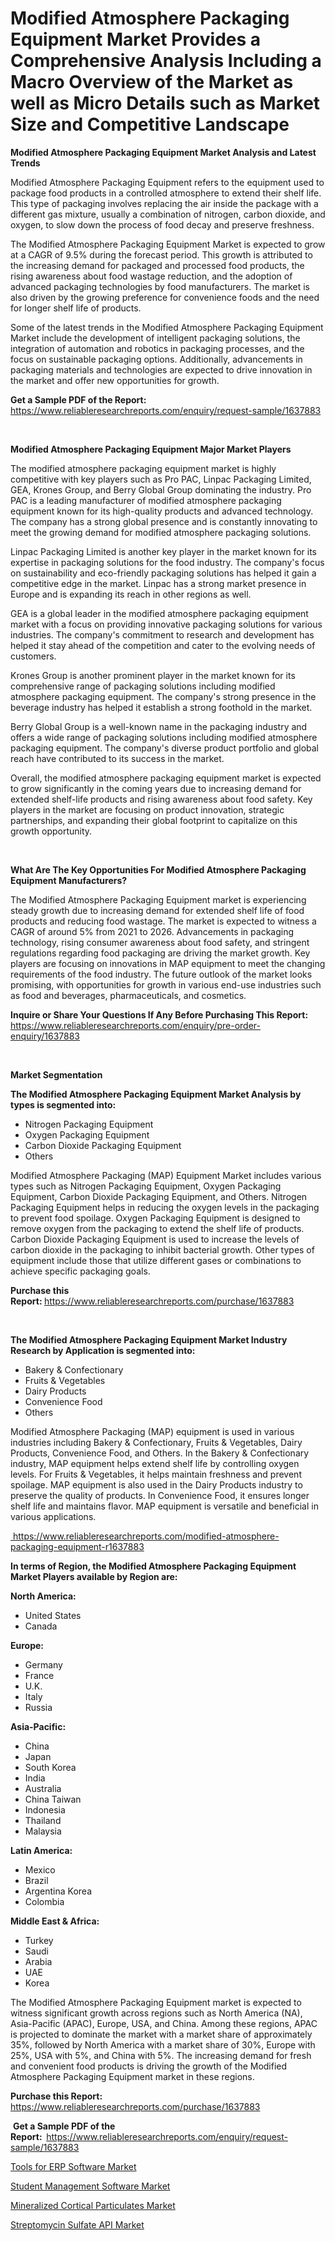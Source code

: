 <p><h1>Modified Atmosphere Packaging Equipment Market Provides a Comprehensive Analysis Including a Macro Overview of the Market as well as Micro Details such as Market Size and Competitive Landscape</h1></p><p><strong>Modified Atmosphere Packaging Equipment Market Analysis and Latest Trends</strong></p>
<p><p>Modified Atmosphere Packaging Equipment refers to the equipment used to package food products in a controlled atmosphere to extend their shelf life. This type of packaging involves replacing the air inside the package with a different gas mixture, usually a combination of nitrogen, carbon dioxide, and oxygen, to slow down the process of food decay and preserve freshness.</p><p>The Modified Atmosphere Packaging Equipment Market is expected to grow at a CAGR of 9.5% during the forecast period. This growth is attributed to the increasing demand for packaged and processed food products, the rising awareness about food wastage reduction, and the adoption of advanced packaging technologies by food manufacturers. The market is also driven by the growing preference for convenience foods and the need for longer shelf life of products.</p><p>Some of the latest trends in the Modified Atmosphere Packaging Equipment Market include the development of intelligent packaging solutions, the integration of automation and robotics in packaging processes, and the focus on sustainable packaging options. Additionally, advancements in packaging materials and technologies are expected to drive innovation in the market and offer new opportunities for growth.</p></p>
<p><strong>Get a Sample PDF of the Report:&nbsp;</strong> <a href="https://www.reliableresearchreports.com/enquiry/request-sample/1637883">https://www.reliableresearchreports.com/enquiry/request-sample/1637883</a></p>
<p>&nbsp;</p>
<p><strong>Modified Atmosphere Packaging Equipment Major Market Players</strong></p>
<p><p>The modified atmosphere packaging equipment market is highly competitive with key players such as Pro PAC, Linpac Packaging Limited, GEA, Krones Group, and Berry Global Group dominating the industry. Pro PAC is a leading manufacturer of modified atmosphere packaging equipment known for its high-quality products and advanced technology. The company has a strong global presence and is constantly innovating to meet the growing demand for modified atmosphere packaging solutions.</p><p>Linpac Packaging Limited is another key player in the market known for its expertise in packaging solutions for the food industry. The company's focus on sustainability and eco-friendly packaging solutions has helped it gain a competitive edge in the market. Linpac has a strong market presence in Europe and is expanding its reach in other regions as well.</p><p>GEA is a global leader in the modified atmosphere packaging equipment market with a focus on providing innovative packaging solutions for various industries. The company's commitment to research and development has helped it stay ahead of the competition and cater to the evolving needs of customers.</p><p>Krones Group is another prominent player in the market known for its comprehensive range of packaging solutions including modified atmosphere packaging equipment. The company's strong presence in the beverage industry has helped it establish a strong foothold in the market.</p><p>Berry Global Group is a well-known name in the packaging industry and offers a wide range of packaging solutions including modified atmosphere packaging equipment. The company's diverse product portfolio and global reach have contributed to its success in the market.</p><p>Overall, the modified atmosphere packaging equipment market is expected to grow significantly in the coming years due to increasing demand for extended shelf-life products and rising awareness about food safety. Key players in the market are focusing on product innovation, strategic partnerships, and expanding their global footprint to capitalize on this growth opportunity.</p></p>
<p>&nbsp;</p>
<p><strong>What Are The Key Opportunities For Modified Atmosphere Packaging Equipment Manufacturers?</strong></p>
<p><p>The Modified Atmosphere Packaging Equipment market is experiencing steady growth due to increasing demand for extended shelf life of food products and reducing food wastage. The market is expected to witness a CAGR of around 5% from 2021 to 2026. Advancements in packaging technology, rising consumer awareness about food safety, and stringent regulations regarding food packaging are driving the market growth. Key players are focusing on innovations in MAP equipment to meet the changing requirements of the food industry. The future outlook of the market looks promising, with opportunities for growth in various end-use industries such as food and beverages, pharmaceuticals, and cosmetics.</p></p>
<p><strong>Inquire or Share Your Questions If Any Before Purchasing This Report:</strong> <a href="https://www.reliableresearchreports.com/enquiry/pre-order-enquiry/1637883">https://www.reliableresearchreports.com/enquiry/pre-order-enquiry/1637883</a></p>
<p>&nbsp;</p>
<p><strong>Market Segmentation</strong></p>
<p><strong>The Modified Atmosphere Packaging Equipment Market Analysis by types is segmented into:</strong></p>
<p><ul><li>Nitrogen Packaging Equipment</li><li>Oxygen Packaging Equipment</li><li>Carbon Dioxide Packaging Equipment</li><li>Others</li></ul></p>
<p><p>Modified Atmosphere Packaging (MAP) Equipment Market includes various types such as Nitrogen Packaging Equipment, Oxygen Packaging Equipment, Carbon Dioxide Packaging Equipment, and Others. Nitrogen Packaging Equipment helps in reducing the oxygen levels in the packaging to prevent food spoilage. Oxygen Packaging Equipment is designed to remove oxygen from the packaging to extend the shelf life of products. Carbon Dioxide Packaging Equipment is used to increase the levels of carbon dioxide in the packaging to inhibit bacterial growth. Other types of equipment include those that utilize different gases or combinations to achieve specific packaging goals.</p></p>
<p><strong>Purchase this Report:&nbsp;</strong><a href="https://www.reliableresearchreports.com/purchase/1637883">https://www.reliableresearchreports.com/purchase/1637883</a></p>
<p>&nbsp;</p>
<p><strong>The Modified Atmosphere Packaging Equipment Market Industry Research by Application is segmented into:</strong></p>
<p><ul><li>Bakery & Confectionary</li><li>Fruits & Vegetables</li><li>Dairy Products</li><li>Convenience Food</li><li>Others</li></ul></p>
<p><p>Modified Atmosphere Packaging (MAP) equipment is used in various industries including Bakery & Confectionary, Fruits & Vegetables, Dairy Products, Convenience Food, and Others. In the Bakery & Confectionary industry, MAP equipment helps extend shelf life by controlling oxygen levels. For Fruits & Vegetables, it helps maintain freshness and prevent spoilage. MAP equipment is also used in the Dairy Products industry to preserve the quality of products. In Convenience Food, it ensures longer shelf life and maintains flavor. MAP equipment is versatile and beneficial in various applications.</p></p>
<p><a href="https://www.reliableresearchreports.com/modified-atmosphere-packaging-equipment-r1637883">&nbsp;https://www.reliableresearchreports.com/modified-atmosphere-packaging-equipment-r1637883</a></p>
<p><strong>In terms of Region, the Modified Atmosphere Packaging Equipment Market Players available by Region are:</strong></p>
<p>
    <p> <strong> North America: </strong>
        <ul>
            <li>United States</li>
            <li>Canada</li>
        </ul>
        </p> 
    <p> <strong> Europe: </strong>
        <ul>
            <li>Germany</li>
            <li>France</li>
            <li>U.K.</li>
            <li>Italy</li>
            <li>Russia</li>
        </ul>
        </p> 
    <p> <strong> Asia-Pacific: </strong>
        <ul>
            <li>China</li>
            <li>Japan</li>
            <li>South Korea</li>
            <li>India</li>
            <li>Australia</li>
            <li>China Taiwan</li>
            <li>Indonesia</li>
            <li>Thailand</li>
            <li>Malaysia</li>
        </ul>
        </p> 
    <p> <strong> Latin America: </strong>
        <ul>
            <li>Mexico</li>
            <li>Brazil</li>
            <li>Argentina Korea</li>
            <li>Colombia</li>
        </ul>
        </p> 
    <p> <strong> Middle East & Africa: </strong>
        <ul>
            <li>Turkey</li>
            <li>Saudi</li>
            <li>Arabia</li>
            <li>UAE</li>
            <li>Korea</li>
        </ul>
    </p>
    </p>
<p><p>The Modified Atmosphere Packaging Equipment market is expected to witness significant growth across regions such as North America (NA), Asia-Pacific (APAC), Europe, USA, and China. Among these regions, APAC is projected to dominate the market with a market share of approximately 35%, followed by North America with a market share of 30%, Europe with 25%, USA with 5%, and China with 5%. The increasing demand for fresh and convenient food products is driving the growth of the Modified Atmosphere Packaging Equipment market in these regions.</p></p>
<p><strong>Purchase this Report: </strong><a href="https://www.reliableresearchreports.com/purchase/1637883">https://www.reliableresearchreports.com/purchase/1637883</a></p>
<p>&nbsp;<strong>Get a Sample PDF of the Report:&nbsp;&nbsp;</strong><a href="https://www.reliableresearchreports.com/enquiry/request-sample/1637883">https://www.reliableresearchreports.com/enquiry/request-sample/1637883</a></p>
<p><strong></strong></p>
<p><p><a href="https://github.com/AKSHATREPORTPRIME/Market-Research-Report-List-4/blob/main/tools-for-erp-software-market.md">Tools for ERP Software Market</a></p><p><a href="https://medium.com/@scottharris664/student-management-software-market-size-and-market-trends-complete-industry-overview-2024-to-2031-03e156a4163d">Student Management Software Market</a></p><p><a href="https://www.linkedin.com/pulse/mineralized-cortical-particulates-market-key-successful-business-n4apf">Mineralized Cortical Particulates Market</a></p><p><a href="https://www.linkedin.com/pulse/streptomycin-sulfate-api-market-offers-provide-insightful-data-l2vhc?trackingId=M6rmZvihFzxNuCvMG0galg%3D%3D">Streptomycin Sulfate API Market</a></p></p>